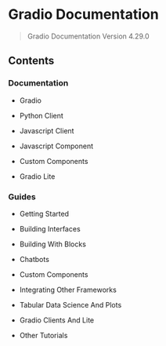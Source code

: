 # Gradio Documentation

> Gradio Documentation Version 4.29.0

## Contents

### Documentation

- Gradio

- Python Client

- Javascript Client

- Javascript Component

- Custom Components

- Gradio Lite

### Guides

- Getting Started

- Building Interfaces

- Building With Blocks

- Chatbots

- Custom Components

- Integrating Other Frameworks

- Tabular Data Science And Plots

- Gradio Clients And Lite

- Other Tutorials
